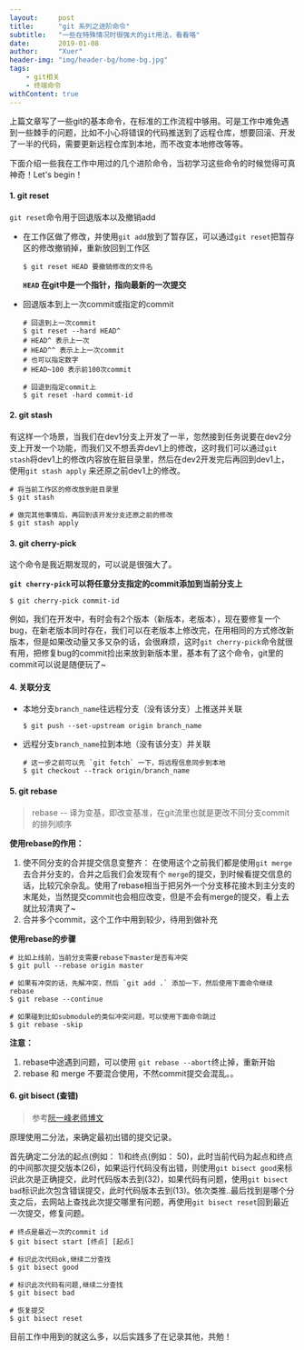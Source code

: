 ```yaml
---
layout:     post
title:      "git 系列之进阶命令"
subtitle:   "一些在特殊情况时很强大的git用法，看看咯"
date:       2019-01-08
author:     "Xuer"
header-img: "img/header-bg/home-bg.jpg"
tags:
    - git相关
    - 终端命令
withContent: true
---
```


上篇文章写了一些git的基本命令，在标准的工作流程中够用。可是工作中难免遇到一些棘手的问题，比如不小心将错误的代码推送到了远程仓库，想要回滚、开发了一半的代码，需要更新远程仓库到本地，而不改变本地修改等等。

下面介绍一些我在工作中用过的几个进阶命令，当初学习这些命令的时候觉得可真神奇！Let's begin！

#### 1. git reset

`git reset`命令用于回退版本以及撤销add

* 在工作区做了修改，并使用`git add`放到了暂存区，可以通过`git reset`把暂存区的修改撤销掉，重新放回到工作区

    ```shell
    $ git reset HEAD 要撤销修改的文件名
    ```
    
    **`HEAD` 在git中是一个指针，指向最新的一次提交**
    
* 回退版本到上一次commit或指定的commit

    ```shell
    # 回退到上一次commit
    $ git reset --hard HEAD^
    # HEAD^ 表示上一次
    # HEAD^^ 表示上上一次commit
    # 也可以指定数字 
    # HEAD~100 表示前100次commit 
    
    # 回退到指定commit上
    $ git reset -hard commit-id
    ```
    
#### 2. git stash

有这样一个场景，当我们在dev1分支上开发了一半，忽然接到任务说要在dev2分支上开发一个功能，而我们又不想丢弃dev1上的修改，这时我们可以通过`git stash`将dev1上的修改内容放在脏目录里，然后在dev2开发完后再回到dev1上，使用`git stash apply` 来还原之前dev1上的修改。

```shell
# 将当前工作区的修改放到脏目录里
$ git stash

# 做完其他事情后，再回到该开发分支还原之前的修改
$ git stash apply
```

#### 3. git cherry-pick

这个命令是我近期发现的，可以说是很强大了。

**`git cherry-pick`可以将任意分支指定的commit添加到当前分支上**

```shell
$ git cherry-pick commit-id
```

例如，我们在开发中，有时会有2个版本（新版本，老版本），现在要修复一个bug，在新老版本同时存在，我们可以在老版本上修改完，在用相同的方式修改新版本，但是如果改动量又多又杂的话，会很麻烦，这时`git cherry-pick`命令就很有用，把修复bug的commit捡出来放到新版本里，基本有了这个命令，git里的commit可以说是随便玩了~

#### 4. 关联分支

* 本地分支`branch_name`往远程分支（没有该分支）上推送并关联

    ```shell
    $ git push --set-upstream origin branch_name
    ```

* 远程分支`branch_name`拉到本地（没有该分支）并关联

    ```shell
    # 这一步之前可以先 `git fetch` 一下，将远程信息同步到本地
    $ git checkout --track origin/branch_name
    ```

#### 5. git rebase

> rebase -- 译为变基，即改变基准，在git流里也就是更改不同分支commit的排列顺序

**使用rebase的作用：**
1. 使不同分支的合并提交信息变整齐： 在使用这个之前我们都是使用`git merge`去合并分支的，合并之后我们会发现有个 `merge`的提交，到时候看提交信息的话，比较冗余杂乱。使用了rebase相当于把另外一个分支移花接木到主分支的末尾处，当然提交commit也会相应改变，但是不会有merge的提交，看上去就比较清爽了~
2. 合并多个commit，这个工作中用到较少，待用到做补充

**使用rebase的步骤**
```shell
# 比如上线前，当前分支需要rebase下master是否有冲突
$ git pull --rebase origin master

# 如果有冲突的话，先解冲突，然后 `git add .` 添加一下，然后使用下面命令继续rebase
$ git rebase --continue

# 如果碰到比如submodule的类似冲突问题，可以使用下面命令跳过
$ git rebase -skip
```

**注意：**
1. rebase中途遇到问题，可以使用 `git rebase --abort`终止掉，重新开始
2. rebase 和 merge 不要混合使用，不然commit提交会混乱。。

#### 6. git bisect (查错)

> 参考[阮一峰老师博文](http://www.ruanyifeng.com/blog/2018/12/git-bisect.html)

原理使用二分法，来确定最初出错的提交记录。

首先确定二分法的起点(例如： 1)和终点(例如： 50)，此时当前代码为起点和终点的中间那次提交版本(26)，如果运行代码没有出错，则使用`git bisect good`来标识此次是正确提交，此时代码版本去到(32)，如果代码有问题，使用`git bisect bad`标识此次包含错误提交，此时代码版本去到(13)。依次类推..最后找到是哪个分支之后，去网站上查找此次提交哪里有问题，再使用`git bisect reset`回到最近一次提交，修复问题。

```shell
# 终点是最近一次的commit id
$ git bisect start [终点] [起点]

# 标识此次代码ok,继续二分查找
$ git bisect good

# 标识此次代码有问题,继续二分查找
$ git bisect bad

# 恢复提交
$ git bisect reset
```




目前工作中用到的就这么多，以后实践多了在记录其他，共勉！

